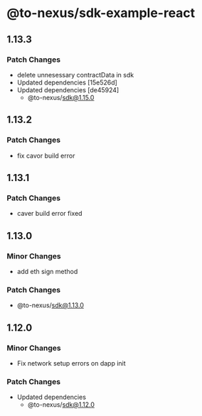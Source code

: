 # @to-nexus/sdk-example-react

## 1.13.3

### Patch Changes

- delete unnesessary contractData in sdk
- Updated dependencies [15e526d]
- Updated dependencies [de45924]
  - @to-nexus/sdk@1.15.0

## 1.13.2

### Patch Changes

- fix cavor build error

## 1.13.1

### Patch Changes

- caver build error fixed

## 1.13.0

### Minor Changes

- add eth sign method

### Patch Changes

- @to-nexus/sdk@1.13.0

## 1.12.0

### Minor Changes

- Fix network setup errors on dapp init

### Patch Changes

- Updated dependencies
  - @to-nexus/sdk@1.12.0
